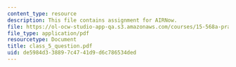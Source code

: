 ```yaml
---
content_type: resource
description: This file contains assignment for AIRNow.
file: https://ol-ocw-studio-app-qa.s3.amazonaws.com/courses/15-568a-practical-information-technology-management-spring-2005/de5984d338897c4741d9d6c786534ded_class_5_question.pdf
file_type: application/pdf
resourcetype: Document
title: class_5_question.pdf
uid: de5984d3-3889-7c47-41d9-d6c786534ded
---
```


